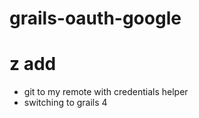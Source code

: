 # grails-oauth-google

# z add
- git to my remote with credentials helper
- switching  to grails 4 
